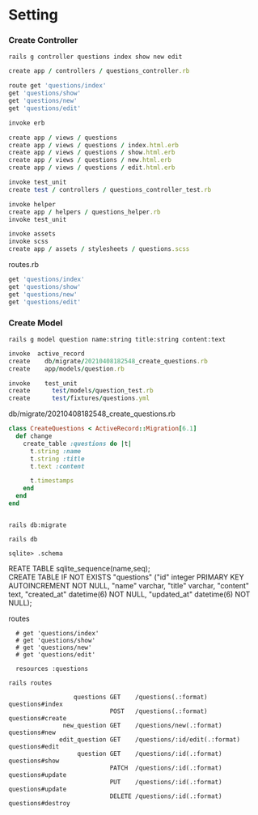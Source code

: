 # Setting

### Create Controller

`rails g controller questions index show new edit`

```ruby
create app / controllers / questions_controller.rb

route get 'questions/index'
get 'questions/show'
get 'questions/new'
get 'questions/edit'

invoke erb

create app / views / questions
create app / views / questions / index.html.erb
create app / views / questions / show.html.erb
create app / views / questions / new.html.erb
create app / views / questions / edit.html.erb

invoke test_unit
create test / controllers / questions_controller_test.rb

invoke helper
create app / helpers / questions_helper.rb
invoke test_unit

invoke assets
invoke scss
create app / assets / stylesheets / questions.scss
```

routes.rb

```ruby
get 'questions/index'
get 'questions/show'
get 'questions/new'
get 'questions/edit'
```

### Create Model

`rails g model question name:string title:string content:text`

```ruby
invoke  active_record
create    db/migrate/20210408182548_create_questions.rb
create    app/models/question.rb

invoke    test_unit
create      test/models/question_test.rb
create      test/fixtures/questions.yml
```

db/migrate/20210408182548\_create\_questions.rb

```ruby
class CreateQuestions < ActiveRecord::Migration[6.1]
  def change
    create_table :questions do |t|
      t.string :name
      t.string :title
      t.text :content

      t.timestamps
    end
  end
end
```

```

rails db:migrate
```

`rails db`

`sqlite> .schema`

REATE TABLE sqlite\_sequence(name,seq);\
CREATE TABLE IF NOT EXISTS "questions" ("id" integer PRIMARY KEY AUTOINCREMENT NOT NULL, "name" varchar, "title" varchar, "content" text, "created\_at" datetime(6) NOT NULL, "updated\_at" datetime(6) NOT NULL);

routes

```
  # get 'questions/index'
  # get 'questions/show'
  # get 'questions/new'
  # get 'questions/edit'
 
  resources :questions
```

`rails routes`

```
                  questions GET    /questions(.:format)                                                                              questions#index
                            POST   /questions(.:format)                                                                              questions#create
               new_question GET    /questions/new(.:format)                                                                          questions#new
              edit_question GET    /questions/:id/edit(.:format)                                                                     questions#edit
                   question GET    /questions/:id(.:format)                                                                          questions#show
                            PATCH  /questions/:id(.:format)                                                                          questions#update
                            PUT    /questions/:id(.:format)                                                                          questions#update
                            DELETE /questions/:id(.:format)                                                                          questions#destroy
```
